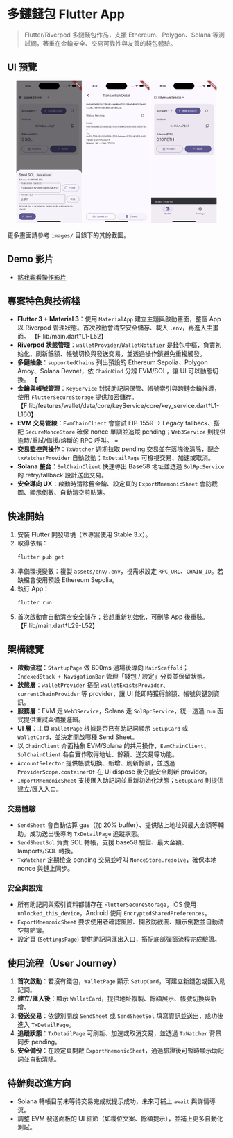 # 多鏈錢包 Flutter App

> Flutter/Riverpod 多鏈錢包作品，支援 Ethereum、Polygon、Solana 等測試網，著重在金鑰安全、交易可靠性與友善的錢包體驗。

## UI 預覽
<p align="center">
  <img src="images/Simulator%20Screenshot1.png" width="30%" alt="啟動畫面"/>
  <img src="images/Simulator%20Screenshot4.png" width="30%" alt="錢包主畫面"/>
  <img src="images/Simulator%20Screenshot7.png" width="30%" alt="發送介面"/>
</p>

更多畫面請參考 `images/` 目錄下的其餘截圖。

## Demo 影片
- [點我觀看操作影片](images/wallet_demo.mp4)
  
## 專案特色與技術棧
- **Flutter 3 + Material 3**：使用 `MaterialApp` 建立主題與啟動畫面，整個 App 以 Riverpod 管理狀態。首次啟動會清空安全儲存、載入 `.env`，再進入主畫面。 【F:lib/main.dart†L1-L52】
- **Riverpod 狀態管理**：`walletProvider`/`WalletNotifier` 是錢包中樞，負責初始化、刷新餘額、帳號切換與發送交易，並透過操作鎖避免重複觸發。 
- **多鏈抽象**：`supportedChains` 列出預設的 Ethereum Sepolia、Polygon Amoy、Solana Devnet，依 `ChainKind` 分辨 EVM/SOL，讓 UI 可以動態切換。 【
- **金鑰與帳號管理**：`KeyService` 封裝助記詞保管、帳號索引與跨鏈金鑰推導，使用 `FlutterSecureStorage` 提供加密儲存。 【F:lib/features/wallet/data/core/keyService/core/key_service.dart†L1-L160】
- **EVM 交易管線**：`EvmChainClient` 會嘗試 EIP-1559 → Legacy fallback、搭配 `SecureNonceStore` 確保 nonce 單調並追蹤 pending；`Web3Service` 則提供逾時/重試/備援/熔斷的 RPC 呼叫。 =
- **交易監控與操作**：`TxWatcher` 週期拉取 pending 交易並在落塊後清除，配合 `txWatcherProvider` 自動啟動；`TxDetailPage` 可檢視交易、加速或取消。 
- **Solana 整合**：`SolChainClient` 快速導出 Base58 地址並透過 `SolRpcService` 的 retry/fallback 設計送出交易。
- **安全導向 UX**：啟動時清除舊金鑰、設定頁的 `ExportMnemonicSheet` 會防截圖、顯示倒數、自動清空剪貼簿。

## 快速開始
1. 安裝 Flutter 開發環境（本專案使用 Stable 3.x）。
2. 取得依賴：
   ```bash
   flutter pub get
   ```
3. 準備環境變數：複製 `assets/env/.env`，視需求設定 `RPC_URL`、`CHAIN_ID`。若缺檔會使用預設 Ethereum Sepolia。
4. 執行 App：
   ```bash
   flutter run
   ```
5. 首次啟動會自動清空安全儲存；若想重新初始化，可刪除 App 後重裝。 【F:lib/main.dart†L29-L52】

## 架構總覽
- **啟動流程**：`StartupPage` 做 600ms 過場後導向 `MainScaffold`；`IndexedStack + NavigationBar` 管理「錢包 / 設定」分頁並保留狀態。
- **狀態層**：`walletProvider` 搭配 `walletExistsProvider`、`currentChainProvider` 等 provider，讓 UI 能即時獲得餘額、帳號與鏈別資訊。 
- **服務層**：EVM 走 `Web3Service`，Solana 走 `SolRpcService`，統一透過 `run` 函式提供重試與備援邏輯。
- **UI 層**：主頁 `WalletPage` 根據是否已有助記詞顯示 `SetupCard` 或 `WalletCard`，並決定開啟哪種 Send Sheet。
- 以 `ChainClient` 介面抽象 EVM/Solana 的共用操作，`EvmChainClient`、`SolChainClient` 各自實作取得地址、餘額、送交易等功能。
- `AccountSelector` 提供帳號切換、新增、刷新餘額，並透過 `ProviderScope.containerOf` 在 UI dispose 後仍能安全刷新 provider。
- `ImportMnemonicSheet` 支援匯入助記詞並重新初始化狀態；`SetupCard` 則提供建立/匯入入口。

### 交易體驗
- `SendSheet` 會自動估算 gas（加 20% buffer）、提供貼上地址與最大金額等輔助。成功送出後導向 `TxDetailPage` 追蹤狀態。 
- `SendSheetSol` 負責 SOL 轉帳，支援 base58 驗證、最大金額、lamports/SOL 轉換。 
- `TxWatcher` 定期檢查 pending 交易並呼叫 `NonceStore.resolve`，確保本地 nonce 與鏈上同步。 

### 安全與設定
- 所有助記詞與索引資料都儲存在 `FlutterSecureStorage`，iOS 使用 `unlocked_this_device`，Android 使用 `EncryptedSharedPreferences`。 
- `ExportMnemonicSheet` 要求使用者確認風險、開啟防截圖、顯示倒數並自動清空剪貼簿。 
- 設定頁 (`SettingsPage`) 提供助記詞匯出入口，搭配底部彈窗流程完成驗證。 
## 使用流程（User Journey）
1. **首次啟動**：若沒有錢包，`WalletPage` 顯示 `SetupCard`，可建立新錢包或匯入助記詞。
2. **建立/匯入後**：顯示 `WalletCard`，提供地址複製、餘額展示、帳號切換與新增。
3. **發送交易**：依鏈別開啟 `SendSheet` 或 `SendSheetSol` 填寫資訊並送出，成功後進入 `TxDetailPage`。
4. **追蹤狀態**：`TxDetailPage` 可刷新、加速或取消交易，並透過 `TxWatcher` 背景同步 pending。
5. **安全備份**：在設定頁開啟 `ExportMnemonicSheet`，通過驗證後可暫時顯示助記詞並自動清除。

## 待辦與改進方向
- Solana 轉帳目前未等待交易完成就提示成功，未來可補上 `await` 與詳情導流。 
- 調整 EVM 發送面板的 UI 細節（如欄位文案、餘額提示），並補上更多自動化測試。
